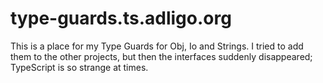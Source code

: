 # type-guards.ts.adligo.org
This is a place for my Type Guards for Obj, Io and Strings.  I tried to add them to the other projects, but then the interfaces suddenly disappeared; TypeScript is so strange at times.

